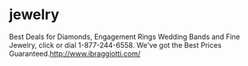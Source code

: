 # jewelry
Best Deals for Diamonds, Engagement Rings Wedding Bands and Fine Jewelry, click or dial 1-877-244-6558. We've got the Best Prices Guaranteed.http://www.ibraggiotti.com/
